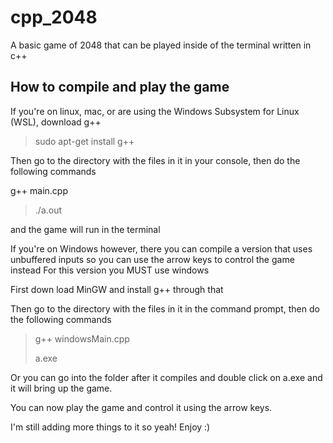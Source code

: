 # cpp_2048

A basic game of 2048 that can be played inside of the terminal written in c++

## How to compile and play the game
If you're on linux, mac, or are using the Windows Subsystem for Linux (WSL), download g++

> sudo apt-get install g++

Then go to the directory with the files in it in your console, then do the following commands

g++ main.cpp

> ./a.out

and the game will run in the terminal

If you're on Windows however, there you can compile a version that uses unbuffered inputs so you can use the arrow keys to control the game instead For this version you MUST use windows

First down load MinGW and install g++ through that

Then go to the directory with the files in it in the command prompt, then do the following commands

> g++ windowsMain.cpp
>
> a.exe

Or you can go into the folder after it compiles and double click on a.exe and it will bring up the game.

You can now play the game and control it using the arrow keys.

I'm still adding more things to it so yeah! Enjoy :)
